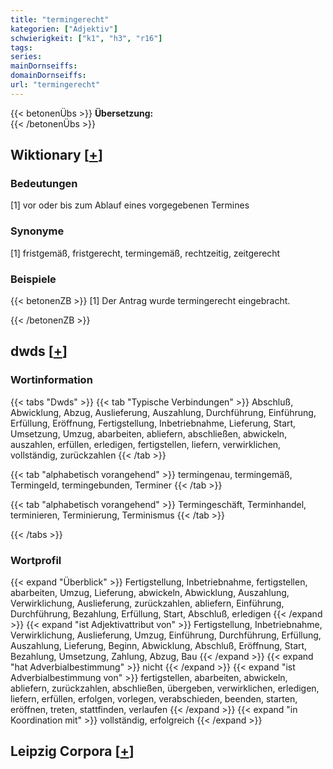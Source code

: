```yaml
---
title: "termingerecht"
kategorien: ["Adjektiv"]
schwierigkeit: ["k1", "h3", "r16"]
tags:
series:
mainDornseiffs:
domainDornseiffs:
url: "termingerecht"
---
```


{{< betonenÜbs >}}
**Übersetzung:**  
{{< /betonenÜbs >}}

## Wiktionary [[+](https://de.wiktionary.org/wiki/termingerecht)]

### Bedeutungen
[1] vor oder bis zum Ablauf eines vorgegebenen Termines  

### Synonyme
[1] fristgemäß, fristgerecht, termingemäß, rechtzeitig, zeitgerecht  

### Beispiele
{{< betonenZB >}}
[1] Der Antrag wurde termingerecht eingebracht.  

{{< /betonenZB >}}


## dwds [[+](https://www.dwds.de/wb/termingerecht)]

### Wortinformation
{{< tabs "Dwds" >}}
{{< tab "Typische Verbindungen" >}}
Abschluß, Abwicklung, Abzug, Auslieferung, Auszahlung, Durchführung, Einführung, Erfüllung, Eröffnung, Fertigstellung, Inbetriebnahme, Lieferung, Start, Umsetzung, Umzug, abarbeiten, abliefern, abschließen, abwickeln, auszahlen, erfüllen, erledigen, fertigstellen, liefern, verwirklichen, vollständig, zurückzahlen
{{< /tab >}}

{{< tab "alphabetisch vorangehend" >}}
termingenau, termingemäß, Termingeld, termingebunden, Terminer
{{< /tab >}}

{{< tab "alphabetisch vorangehend" >}}
Termingeschäft, Terminhandel, terminieren, Terminierung, Terminismus
{{< /tab >}}

{{< /tabs >}}

### Wortprofil
{{< expand "Überblick" >}} Fertigstellung, Inbetriebnahme, fertigstellen, abarbeiten, Umzug, Lieferung, abwickeln, Abwicklung, Auszahlung, Verwirklichung, Auslieferung, zurückzahlen, abliefern, Einführung, Durchführung, Bezahlung, Erfüllung, Start, Abschluß, erledigen {{< /expand >}}
{{< expand "ist Adjektivattribut von" >}} Fertigstellung, Inbetriebnahme, Verwirklichung, Auslieferung, Umzug, Einführung, Durchführung, Erfüllung, Auszahlung, Lieferung, Beginn, Abwicklung, Abschluß, Eröffnung, Start, Bezahlung, Umsetzung, Zahlung, Abzug, Bau {{< /expand >}}
{{< expand "hat Adverbialbestimmung" >}} nicht {{< /expand >}}
{{< expand "ist Adverbialbestimmung von" >}} fertigstellen, abarbeiten, abwickeln, abliefern, zurückzahlen, abschließen, übergeben, verwirklichen, erledigen, liefern, erfüllen, erfolgen, vorlegen, verabschieden, beenden, starten, eröffnen, treten, stattfinden, verlaufen {{< /expand >}}
{{< expand "in Koordination mit" >}} vollständig, erfolgreich {{< /expand >}}

## Leipzig Corpora [[+](https://corpora.uni-leipzig.de/en/res?word=termingerecht&corpusId=deu_newscrawl-public_2018)]

